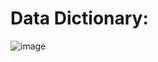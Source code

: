 
# Data Dictionary:

![image](https://github.com/user-attachments/assets/feb933d6-dca3-4596-b84a-3933cc533f0b)

